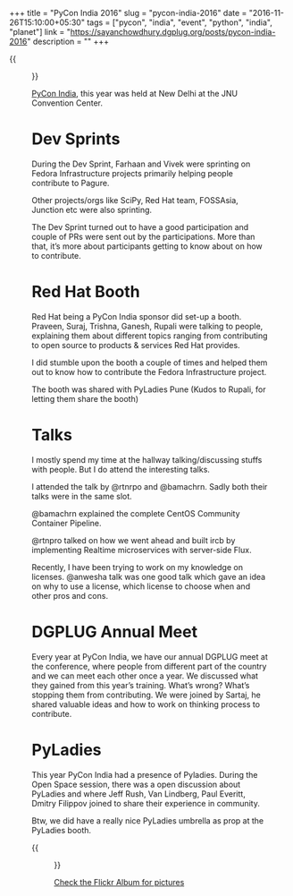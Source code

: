 +++
title = "PyCon India 2016"
slug = "pycon-india-2016"
date = "2016-11-26T15:10:00+05:30"
tags = ["pycon", "india", "event", "python", "india", "planet"]
link = "https://sayanchowdhury.dgplug.org/posts/pycon-india-2016"
description = ""
+++

{{<figure src="/images/pycon-india-2016.jpg" >}}

[PyCon India](https://in.pycon.org/2016/), this year was held at New Delhi at the JNU Convention Center. 

Dev Sprints
===========

During the Dev Sprint, Farhaan and Vivek were sprinting on Fedora Infrastructure projects primarily helping people contribute to Pagure.

Other projects/orgs like SciPy, Red Hat team, FOSSAsia, Junction etc were also sprinting.

The Dev Sprint turned out to have a good participation and couple of PRs were sent out by the participations. More than that, it’s more about participants getting to know about on how to contribute.

Red Hat Booth
=============

Red Hat being a PyCon India sponsor did set-up a booth. Praveen, Suraj, Trishna, Ganesh, Rupali were talking to people, explaining them about different topics ranging from contributing to open source to products & services Red Hat provides. 

I did stumble upon the booth a couple of times and helped them out to know how to contribute the Fedora Infrastructure project.

The booth was shared with PyLadies Pune (Kudos to Rupali, for letting them share the booth)

Talks
=====

I mostly spend my time at the hallway talking/discussing stuffs with people. But I do attend the interesting talks.

I attended the talk by @rtnrpo and @bamachrn. Sadly both their talks were in the same slot.

@bamachrn explained the complete CentOS Community Container Pipeline.

@rtnpro talked on how we went ahead and built ircb by implementing Realtime microservices with server-side Flux.

Recently, I have been trying to work on my knowledge on licenses. @anwesha talk was one good talk which gave an idea on why to use a license, which license to choose when and other pros and cons.

DGPLUG Annual Meet
==================

Every year at PyCon India, we have our annual DGPLUG meet at the conference, where people from different part of the country and we can meet each other once a year. We discussed what they gained from this year’s training. What’s wrong? What’s stopping them from contributing.
We were joined by Sartaj, he shared valuable ideas and how to work on thinking process to contribute.

PyLadies
========

This year PyCon India had a presence of Pyladies. During the Open Space session, there was a open discussion about PyLadies and where Jeff Rush, Van Lindberg, Paul Everitt, Dmitry Filippov joined to share their experience in community.

Btw, we did have a really nice PyLadies umbrella as prop at the PyLadies booth.

{{<figure src="/images/pyladies-prop.jpg" >}}


[Check the Flickr Album for
pictures](https://www.flickr.com/photos/sayanchowdhury/sets/72157674406421245)

